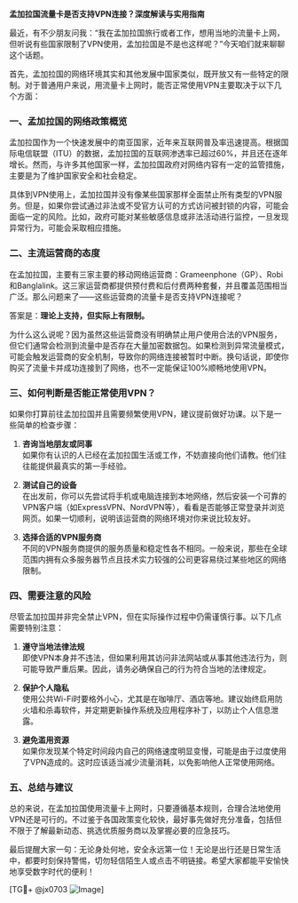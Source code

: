 **孟加拉国流量卡是否支持VPN连接？深度解读与实用指南**

最近，有不少朋友问我：“我在孟加拉国旅行或者工作，想用当地的流量卡上网，但听说有些国家限制了VPN使用，孟加拉国是不是也这样呢？”今天咱们就来聊聊这个话题。

首先，孟加拉国的网络环境其实和其他发展中国家类似，既开放又有一些特定的限制。对于普通用户来说，用流量卡上网时，能否正常使用VPN主要取决于以下几个方面：

### 一、孟加拉国的网络政策概览

孟加拉国作为一个快速发展中的南亚国家，近年来互联网普及率迅速提高。根据国际电信联盟（ITU）的数据，孟加拉国的互联网渗透率已超过60%，并且还在逐年增长。然而，与许多其他国家一样，孟加拉国政府对网络内容有一定的监管措施，主要是为了维护国家安全和社会稳定。

具体到VPN使用上，孟加拉国并没有像某些国家那样全面禁止所有类型的VPN服务。但是，如果你尝试通过非法或不受官方认可的方式访问被封锁的内容，可能会面临一定的风险。比如，政府可能对某些敏感信息或非法活动进行监控，一旦发现异常行为，可能会采取相应措施。

### 二、主流运营商的态度

在孟加拉国，主要有三家主要的移动网络运营商：Grameenphone（GP）、Robi和Banglalink。这三家运营商都提供预付费和后付费两种套餐，并且覆盖范围相当广泛。那么问题来了——这些运营商的流量卡是否支持VPN连接呢？

答案是：**理论上支持，但实际上有限制。**

为什么这么说呢？因为虽然这些运营商没有明确禁止用户使用合法的VPN服务，但它们通常会检测到流量中是否存在大量加密数据包。如果检测到异常流量模式，可能会触发运营商的安全机制，导致你的网络连接被暂时中断。换句话说，即使你购买了流量卡并成功连接到了网络，也不一定能保证100%顺畅地使用VPN。

### 三、如何判断是否能正常使用VPN？

如果你打算前往孟加拉国并且需要频繁使用VPN，建议提前做好功课。以下是一些简单的检查步骤：

1. **咨询当地朋友或同事**  
   如果你有认识的人已经在孟加拉国生活或工作，不妨直接向他们请教。他们往往能提供最真实的第一手经验。

2. **测试自己的设备**  
   在出发前，你可以先尝试将手机或电脑连接到本地网络，然后安装一个可靠的VPN客户端（如ExpressVPN、NordVPN等），看看是否能够正常登录并浏览网页。如果一切顺利，说明该运营商的网络环境对你来说比较友好。

3. **选择合适的VPN服务商**  
   不同的VPN服务商提供的服务质量和稳定性各不相同。一般来说，那些在全球范围内拥有众多服务器节点且技术实力较强的公司更容易绕过某些地区的网络限制。

### 四、需要注意的风险

尽管孟加拉国并非完全禁止VPN，但在实际操作过程中仍需谨慎行事。以下几点需要特别注意：

1. **遵守当地法律法规**  
   即使VPN本身并不违法，但如果利用其访问非法网站或从事其他违法行为，则可能导致严重后果。因此，请务必确保自己的行为符合当地的法律规定。

2. **保护个人隐私**  
   使用公共Wi-Fi时要格外小心，尤其是在咖啡厅、酒店等地。建议始终启用防火墙和杀毒软件，并定期更新操作系统及应用程序补丁，以防止个人信息泄露。

3. **避免滥用资源**  
   如果你发现某个特定时间段内自己的网络速度明显变慢，可能是由于过度使用了VPN造成的。这时应该适当减少流量消耗，以免影响他人正常使用网络。

### 五、总结与建议

总的来说，在孟加拉国使用流量卡上网时，只要遵循基本规则，合理合法地使用VPN还是可行的。不过鉴于各国政策变化较快，最好事先做好充分准备，包括但不限于了解最新动态、挑选优质服务商以及掌握必要的应急技巧。

最后提醒大家一句：无论身处何地，安全永远第一位！无论是出行还是日常生活中，都要时刻保持警惕，切勿轻信陌生人或点击不明链接。希望大家都能平安愉快地享受数字时代的便利！

[TG💪+ @jx0703 ![Image](https://github.com/user-attachments/assets/dbca1d08-cadb-493c-b0ec-ad6f7a83f270)]